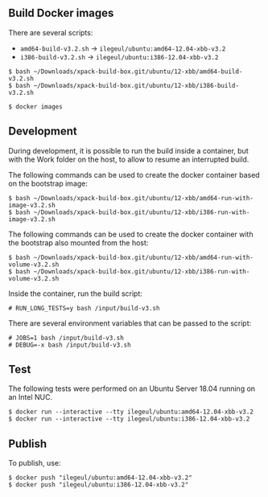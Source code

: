 
## Build Docker images

There are several scripts:

- `amd64-build-v3.2.sh` -> `ilegeul/ubuntu:amd64-12.04-xbb-v3.2`
- `i386-build-v3.2.sh` -> `ilegeul/ubuntu:i386-12.04-xbb-v3.2`

```console
$ bash ~/Downloads/xpack-build-box.git/ubuntu/12-xbb/amd64-build-v3.2.sh
$ bash ~/Downloads/xpack-build-box.git/ubuntu/12-xbb/i386-build-v3.2.sh

$ docker images
```

## Development

During development, it is possible to run the build inside a container,
but with the Work folder on the host, to allow to resume an interrupted
build.

The following commands can be used to create the docker container
based on the bootstrap image:

```console
$ bash ~/Downloads/xpack-build-box.git/ubuntu/12-xbb/amd64-run-with-image-v3.2.sh
$ bash ~/Downloads/xpack-build-box.git/ubuntu/12-xbb/i386-run-with-image-v3.2.sh
```

The following commands can be used to create the docker container
with the bootstrap also mounted from the host:

```console
$ bash ~/Downloads/xpack-build-box.git/ubuntu/12-xbb/amd64-run-with-volume-v3.2.sh
$ bash ~/Downloads/xpack-build-box.git/ubuntu/12-xbb/i386-run-with-volume-v3.2.sh
```

Inside the container, run the build script:

```console
# RUN_LONG_TESTS=y bash /input/build-v3.sh
```

There are several environment variables that can be passed to the script:

```console
# JOBS=1 bash /input/build-v3.sh
# DEBUG=-x bash /input/build-v3.sh
```

## Test

The following tests were performed on an Ubuntu Server
18.04 running on an Intel NUC.

```console
$ docker run --interactive --tty ilegeul/ubuntu:amd64-12.04-xbb-v3.2
$ docker run --interactive --tty ilegeul/ubuntu:i386-12.04-xbb-v3.2
```

## Publish

To publish, use:

```console
$ docker push "ilegeul/ubuntu:amd64-12.04-xbb-v3.2"
$ docker push "ilegeul/ubuntu:i386-12.04-xbb-v3.2"
```
